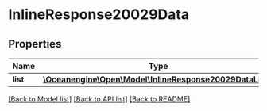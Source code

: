 # InlineResponse20029Data

## Properties
Name | Type | Description | Notes
------------ | ------------- | ------------- | -------------
**list** | [**\Oceanengine\Open\Model\InlineResponse20029DataList[]**](InlineResponse20029DataList.md) |  | 

[[Back to Model list]](../README.md#documentation-for-models) [[Back to API list]](../README.md#documentation-for-api-endpoints) [[Back to README]](../README.md)


